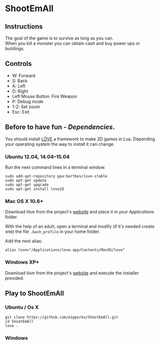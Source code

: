 # ShootEmAll

## Instructions

The goal of the game is to survive as long as you can.  
When you kill a monster you can obtain cash and buy power ups or buildings.

## Controls
* W: Forward
* S: Back
* A: Left
* D: Right
* Left Mouse Button: Fire Weapon
* P: Debug mode
* 1-2: Set zoom
* Esc: Exit


## Before to have fun - *Dependencies*.

You should install [LÖVE](https://love2d.org/) a framework to make 2D games in Lua. Depending your operating system the way to install it can change.

### Ubuntu 12.04, 14.04–15.04

Run the next command lines in a terminal window.

```
sudo add-apt-repository ppa:bartbes/love-stable
sudo apt-get update
sudo apt-get upgrade
sudo apt-get install love2d
```

### Mac OS X 10.6+

Download löve from the project's [website](https://love2d.org/) and place it in your *Applications* folder.

With the help of an adult, open a terminal and modify (if it's needed create one) the file `.bash_profile` in your home folder.

Add the next alias:

```
alias love="/Applications/love.app/Contents/MacOS/love"
```

### Windows XP+

Download löve from the project's [website](https://love2d.org/) and execute the installer provided.

## Play to ShootEmAll


### Ubuntu / Os X
```
git clone https://github.com/eipporko/ShootEmAll.git
cd ShootEmAll
love .
```

### Windows
